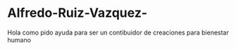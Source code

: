 # Alfredo-Ruiz-Vazquez-
Hola como pido ayuda para ser un contibuidor de creaciones para bienestar humano
